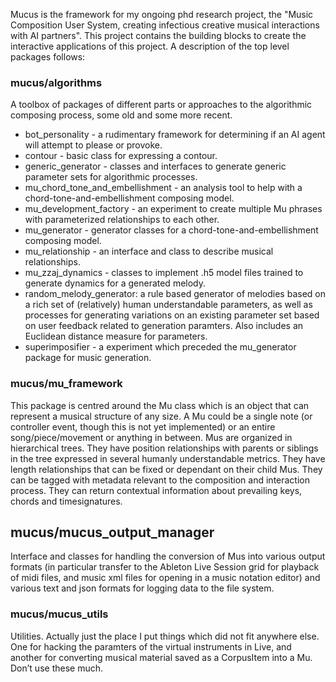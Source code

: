 Mucus is the framework for my ongoing phd research project, the "Music Composition User System, creating infectious creative musical interactions with AI partners". This project contains the building blocks to create the interactive applications of this project. A description of the top level packages follows:


### mucus/algorithms

A toolbox of packages of different parts or approaches to the algorithmic composing process, some old and some more recent.
			
- bot_personality - a rudimentary framework for determining if an AI agent will attempt to please or provoke.
- contour - basic class for expressing a contour.
- generic_generator - classes and interfaces to generate generic parameter sets for algorithmic processes.
- mu_chord_tone_and_embellishment - an analysis tool to help with a chord-tone-and-embellishment composing model.
- mu_development_factory - an experiment to create multiple Mu phrases with parameterized relationships to each other.
- mu_generator - generator classes for a chord-tone-and-embellishment composing model.
- mu_relationship - an interface and class to describe musical relationships.
- mu_zzaj_dynamics - classes to implement .h5 model files trained to generate dynamics for a generated melody.
- random_melody_generator: a rule based generator of melodies based on a rich set of (relatively) human understandable parameters, as well as processes for generating variations on an existing parameter set based on user feedback related to generation paramters. Also includes an Euclidean distance measure for parameters.
- superimposifier - a experiment which preceded the mu_generator package for music generation.
		
### mucus/mu_framework 

This package is centred around the Mu class which is an object that can represent a musical structure of any size. A Mu could be a single note (or controller event, though this is not yet implemented) or an entire song/piece/movement or anything in between. Mus are organized in hierarchical trees. They have position relationships with parents or siblings in the tree expressed in several humanly understandable metrics. They have length relationships that can be fixed or dependant on their child Mus. They can be tagged with metadata relevant to the composition and interaction process. They can return contextual information about prevailing keys, chords and timesignatures.

## mucus/mucus_output_manager

Interface and classes for handling the conversion of Mus into various output formats (in particular transfer to the Ableton Live Session grid for playback of midi files, and music xml files for opening in a music notation editor) and various text and json formats for logging data to the file system.

### mucus/mucus_utils

Utilities. Actually just the place I put things which did not fit anywhere else. One for hacking the paramters of the virtual instruments in Live, and another for converting musical material saved as a CorpusItem into a Mu. Don’t use these much.

